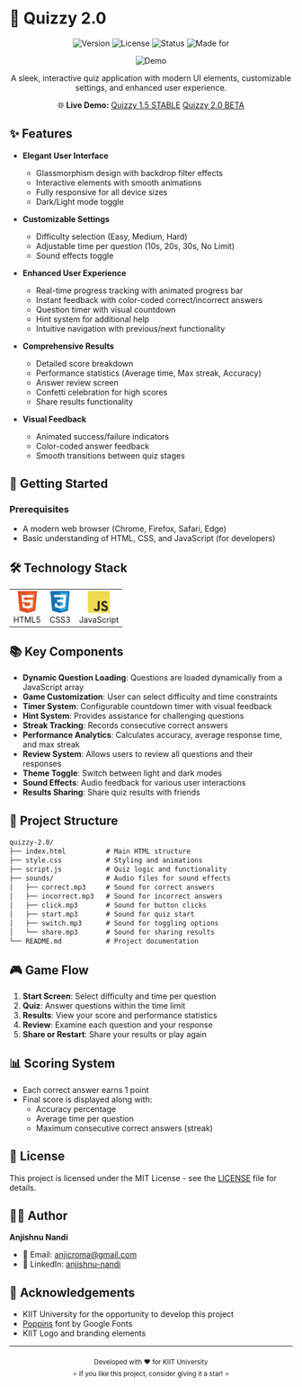 # 🧠 Quizzy 2.0

<div align="center">
  
  ![Version](https://img.shields.io/badge/version-2.0-blue)
  ![License](https://img.shields.io/badge/license-MIT-green)
  ![Status](https://img.shields.io/badge/status-active-brightgreen)
  ![Made for](https://img.shields.io/badge/made%20for-KIIT%20University-orange)
  
  <img src="https://raw.githubusercontent.com/gist/patevs/b007a0e98fb216438d4cbf559fac4166/raw/88f20c9d749d756be63f22b09f3c4ac570bc5101/terminal.gif" alt="Demo" width="600" />

  <p>A sleek, interactive quiz application with modern UI elements, customizable settings, and enhanced user experience.</p>

  🌐 **Live Demo:** [Quizzy 1.5 STABLE](https://quizzy-dusky.vercel.app/) [Quizzy 2.0 BETA](https://cromaguy.github.io/Quizzy/)
</div>


## ✨ Features

- **Elegant User Interface** 
  - Glassmorphism design with backdrop filter effects
  - Interactive elements with smooth animations
  - Fully responsive for all device sizes
  - Dark/Light mode toggle

- **Customizable Settings**
  - Difficulty selection (Easy, Medium, Hard)
  - Adjustable time per question (10s, 20s, 30s, No Limit)
  - Sound effects toggle

- **Enhanced User Experience**
  - Real-time progress tracking with animated progress bar
  - Instant feedback with color-coded correct/incorrect answers
  - Question timer with visual countdown
  - Hint system for additional help
  - Intuitive navigation with previous/next functionality

- **Comprehensive Results**
  - Detailed score breakdown
  - Performance statistics (Average time, Max streak, Accuracy)
  - Answer review screen
  - Confetti celebration for high scores
  - Share results functionality

- **Visual Feedback**
  - Animated success/failure indicators
  - Color-coded answer feedback
  - Smooth transitions between quiz stages


## 🚀 Getting Started

### Prerequisites

- A modern web browser (Chrome, Firefox, Safari, Edge)
- Basic understanding of HTML, CSS, and JavaScript (for developers)


## 🛠️ Technology Stack

<div align="center">
  <table>
    <tr>
      <td align="center">
        <img src="https://raw.githubusercontent.com/devicons/devicon/master/icons/html5/html5-original.svg" width="40" height="40" alt="HTML5" />
        <br>HTML5
      </td>
      <td align="center">
        <img src="https://raw.githubusercontent.com/devicons/devicon/master/icons/css3/css3-original.svg" width="40" height="40" alt="CSS3" />
        <br>CSS3
      </td>
      <td align="center">
        <img src="https://raw.githubusercontent.com/devicons/devicon/master/icons/javascript/javascript-original.svg" width="40" height="40" alt="JavaScript" />
        <br>JavaScript
      </td>
    </tr>
  </table>
</div>


## 📚 Key Components

- **Dynamic Question Loading**: Questions are loaded dynamically from a JavaScript array
- **Game Customization**: User can select difficulty and time constraints
- **Timer System**: Configurable countdown timer with visual feedback
- **Hint System**: Provides assistance for challenging questions
- **Streak Tracking**: Records consecutive correct answers
- **Performance Analytics**: Calculates accuracy, average response time, and max streak
- **Review System**: Allows users to review all questions and their responses
- **Theme Toggle**: Switch between light and dark modes
- **Sound Effects**: Audio feedback for various user interactions
- **Results Sharing**: Share quiz results with friends


## 🧩 Project Structure

```
quizzy-2.0/
├── index.html          # Main HTML structure
├── style.css           # Styling and animations
├── script.js           # Quiz logic and functionality
├── sounds/             # Audio files for sound effects
│   ├── correct.mp3     # Sound for correct answers
│   ├── incorrect.mp3   # Sound for incorrect answers
│   ├── click.mp3       # Sound for button clicks
│   ├── start.mp3       # Sound for quiz start
│   ├── switch.mp3      # Sound for toggling options
│   └── share.mp3       # Sound for sharing results
└── README.md           # Project documentation
```


## 🎮 Game Flow

1. **Start Screen**: Select difficulty and time per question
2. **Quiz**: Answer questions within the time limit
3. **Results**: View your score and performance statistics
4. **Review**: Examine each question and your response
5. **Share or Restart**: Share your results or play again


## 📊 Scoring System

- Each correct answer earns 1 point
- Final score is displayed along with:
  - Accuracy percentage
  - Average time per question
  - Maximum consecutive correct answers (streak)


## 📝 License

This project is licensed under the MIT License - see the [LICENSE](LICENSE) file for details.


## 👨‍💻 Author

**Anjishnu Nandi**

- 📧 Email: anjicroma@gmail.com
- 🔗 LinkedIn: [anjishnu-nandi](https://www.linkedin.com/in/anjishnu-nandi/)


## 🙏 Acknowledgements

- KIIT University for the opportunity to develop this project
- [Poppins](https://fonts.google.com/specimen/Poppins) font by Google Fonts
- KIIT Logo and branding elements

---

<div align="center">
  <sub>Developed with ❤️ for KIIT University</sub>
  <br>
  <sub>⭐ If you like this project, consider giving it a star! ⭐</sub>
</div>
